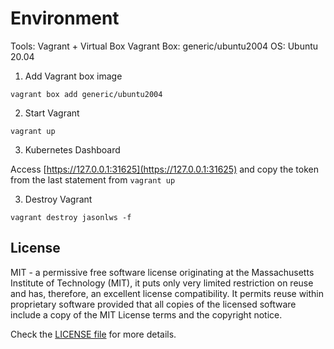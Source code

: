 # Environment

Tools: Vagrant + Virtual Box
Vagrant Box: generic/ubuntu2004
OS: Ubuntu 20.04

1. Add Vagrant box image
```console
vagrant box add generic/ubuntu2004
```

2. Start Vagrant 
```console
vagrant up
```

3. Kubernetes Dashboard

Access [https://127.0.0.1:31625](https://127.0.0.1:31625) and copy the token from the last statement from `vagrant up`

3. Destroy Vagrant
```console
vagrant destroy jasonlws -f
```

## License

MIT - a permissive free software license originating at the Massachusetts Institute of Technology (MIT), it puts only very limited restriction on reuse and has, therefore, an excellent license compatibility. It permits reuse within proprietary software provided that all copies of the licensed software include a copy of the MIT License terms and the copyright notice.

Check the [LICENSE file](../LICENSE) for more details.